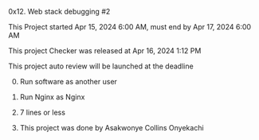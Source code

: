 0x12. Web stack debugging #2

This Project started Apr 15, 2024 6:00 AM, must end by Apr 17, 2024 6:00 AM

This project Checker was released at Apr 16, 2024 1:12 PM

This project auto review will be launched at the deadline

0. Run software as another user

1. Run Nginx as Nginx

2. 7 lines or less

2. This project was done by Asakwonye Collins Onyekachi
